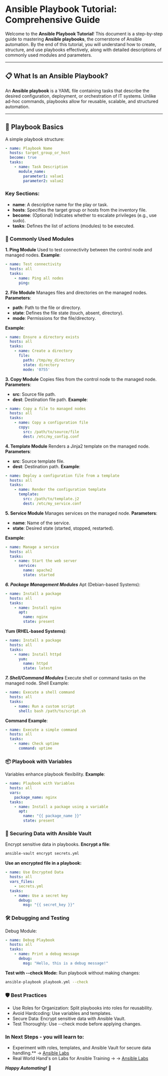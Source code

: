 # Ansible Playbook Tutorial: Comprehensive Guide  

Welcome to the **Ansible Playbook Tutorial**! This document is a step-by-step guide to mastering **Ansible playbooks**, the cornerstone of Ansible automation. By the end of this tutorial, you will understand how to create, structure, and use playbooks effectively, along with detailed descriptions of commonly used modules and parameters.  

---

## 📋 What Is an Ansible Playbook?  

An **Ansible playbook** is a YAML file containing tasks that describe the desired configuration, deployment, or orchestration of IT systems. Unlike ad-hoc commands, playbooks allow for reusable, scalable, and structured automation.  

---

## 📄 Playbook Basics  
A simple playbook structure:  
```yaml
- name: Playbook Name
  hosts: target_group_or_host
  become: true
  tasks:
    - name: Task Description
      module_name:
        parameter1: value1
        parameter2: value2
```
### Key Sections:
- **name**: A descriptive name for the play or task.
- **hosts**: Specifies the target group or hosts from the inventory file.
- **become**: (Optional) Indicates whether to escalate privileges (e.g., use sudo).
- **tasks**: Defines the list of actions (modules) to be executed.

### 🌟 Commonly Used Modules
**1. Ping Module**
Used to test connectivity between the control node and managed nodes.
**Example**:
```yaml
- name: Test connectivity
  hosts: all
  tasks:
    - name: Ping all nodes
      ping:
```
**2. File Module**
Manages files and directories on the managed nodes.
**Parameters**:
- **path**: Path to the file or directory.
- **state**: Defines the file state (touch, absent, directory).
- **mode**: Permissions for the file/directory.

**Example**:
```yaml
- name: Ensure a directory exists
  hosts: all
  tasks:
    - name: Create a directory
      file:
        path: /tmp/my_directory
        state: directory
        mode: '0755'
```
**3. Copy Module**
Copies files from the control node to the managed node.
**Parameters**:
- **src**: Source file path.
- **dest**: Destination file path.
**Example**:
```yaml
- name: Copy a file to managed nodes
  hosts: all
  tasks:
    - name: Copy a configuration file
      copy:
        src: /path/to/source/file
        dest: /etc/my_config.conf
```
**4. Template Module**
Renders a Jinja2 template on the managed node.
**Parameters**:
- **src**: Source template file.
- **dest**: Destination path.
**Example**:
```yaml
- name: Deploy a configuration file from a template
  hosts: all
  tasks:
    - name: Render the configuration template
      template:
        src: /path/to/template.j2
        dest: /etc/my_service.conf
```
**5. Service Module**
Manages services on the managed node.
**Parameters**:
- **name**: Name of the service.
- **state**: Desired state (started, stopped, restarted).

**Example**:
```yaml
- name: Manage a service
  hosts: all
  tasks:
    - name: Start the web server
      service:
        name: apache2
        state: started
```
***6. Package Management Modules***
Apt (Debian-based Systems):
```yaml
- name: Install a package
  hosts: all
  tasks:
    - name: Install nginx
      apt:
        name: nginx
        state: present
```
**Yum (RHEL-based Systems)**:
```yaml
- name: Install a package
  hosts: all
  tasks:
    - name: Install httpd
      yum:
        name: httpd
        state: latest
```
***7. Shell/Command Modules***
Execute shell or command tasks on the managed node.
Shell Example:
```yaml
- name: Execute a shell command
  hosts: all
  tasks:
    - name: Run a custom script
      shell: bash /path/to/script.sh
```
**Command Example**:
```yaml
- name: Execute a simple command
  hosts: all
  tasks:
    - name: Check uptime
      command: uptime
```
### 📦 Playbook with Variables
Variables enhance playbook flexibility.
**Example**:
```yaml
- name: Playbook with Variables
  hosts: all
  vars:
    package_name: nginx
  tasks:
    - name: Install a package using a variable
      apt:
        name: "{{ package_name }}"
        state: present
```
### 🔐 Securing Data with Ansible Vault
Encrypt sensitive data in playbooks.
**Encrypt a file**:
```bash
ansible-vault encrypt secrets.yml
```
**Use an encrypted file in a playbook:**
```yaml
- name: Use Encrypted Data
  hosts: all
  vars_files:
    - secrets.yml
  tasks:
    - name: Use a secret key
      debug:
        msg: "{{ secret_key }}"
```
### 🛠️ Debugging and Testing
Debug Module:
```yaml
- name: Debug Playbook
  hosts: all
  tasks:
    - name: Print a debug message
      debug:
        msg: "Hello, this is a debug message!"
```
**Test with --check Mode:**
Run playbook without making changes:
```bash
ansible-playbook playbook.yml --check
```
### 🛡️ Best Practices
- Use Roles for Organization: Split playbooks into roles for reusability.
- Avoid Hardcoding: Use variables and templates.
- Secure Data: Encrypt sensitive data with Ansible Vault.
- Test Thoroughly: Use --check mode before applying changes.

### In Next Steps - you will learn to:
- Experiment with roles, templates, and Ansible Vault for secure data handling.** -> [Ansible Labs](../4-labs/README.md) 
- Real World Hand's on Labs for Ansible Training -> -> [Ansible Labs](../4-Labs/README.md)


***Happy Automating!*** 🚀